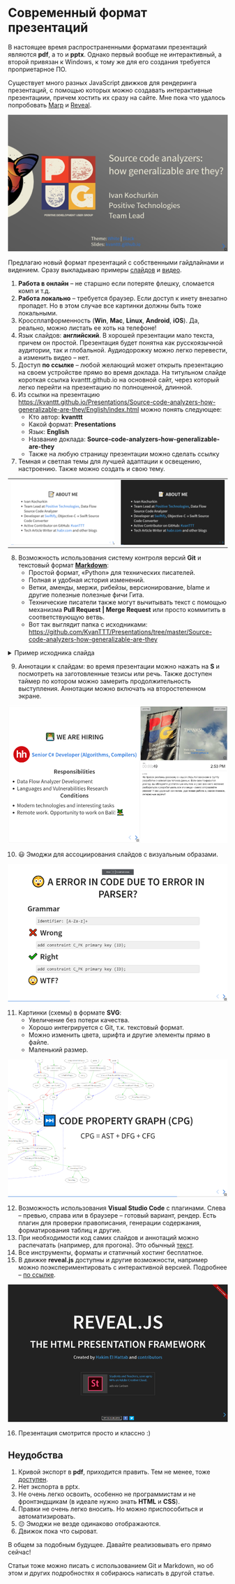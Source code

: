 # Современный формат презентаций

В настоящее время распространенными форматами презентаций являются **pdf**, а
то и **pptx**. Однако первый вообще не интерактивный, а второй привязан к
Windows, к тому же для его создания требуется проприетарное ПО.

Существует много разных JavaScript движков для рендеринга презентаций,
с помощью которых можно создавать интерактивные презентациии, причем хостить их
сразу на сайте. Мне пока что удалось попробовать [Marp](https://yhatt.github.io/marp/)
и [Reveal](https://revealjs.com/).

![Title](Title.jpg)

Предлагаю новый формат презентаций с собственными гайдлайнами и видением.
Сразу выкладываю примеры [слайдов](https://kvanttt.github.io/Presentations/Source-code-analyzers-how-generalizable-are-they/English/index.html#/) и [видео](https://www.youtube.com/watch?v=SSaymBqOwWs).

<cut>

1. **Работа в онлайн** – не старшно если потеряте флешку, сломается комп и т.д.
2. **Работа локально** – требуется браузер. Если доступ к инету внезапно пропадет.
   Но в этом случае все картинки должны быть тоже локальными.
3. Кроссплатформенность (**Win**, **Mac**, **Linux**, **Android**, **iOS**).
   Да, реально, можно листать ее хоть на телефоне!
4. Язык слайдов: **английский**. В хорошей презентации мало текста, причем он простой.
   Презентация будет понятна как русскоязычной аудитории, так и глобальной.
   Аудиодорожку можно легко перевести, а изменить видео – нет.
5. Доступ **по ссылке** – любой желающий может открыть презентацию на своем устройстве
   прямо во время доклада. На титульном слайде короткая ссылка kvanttt.github.io
   на основной сайт, через который легко перейти на презентацию по полноценной, длинной.
6. Из ссылки на презентацию https://kvanttt.github.io/Presentations/Source-code-analyzers-how-generalizable-are-they/English/index.html можно понять следующее:
    * Кто автор: **kvanttt**
    * Какой формат: **Presentations**
    * Язык: **English**
    * Название доклада: **Source-code-analyzers-how-generalizable-are-they**
    * Также на любую страницу презентации можно сделать ссылку
7. Темная и светлая темы для лучшей адаптации к освещению, настроению.
   Также можно создать и свою тему.

<table>
  <tr>
    <td>
      <img src="White-Theme.png">
    </td>
    <td>
      <img src="Black-Theme.png">
    </td>
  </tr>
</table>

8. Возможность использования систему контроля версий **Git** и текстовый формат
   [**Markdown**](https://ru.wikipedia.org/wiki/Markdown):
    * Простой формат, «Python» для технических писателей.
    * Полная и удобная история изменений.
    * Ветки, аменды, мержи, рибейзы, версионирование, blame и другие полезные
      полезные фичи Гита.
    * Технические писатели также могут вычитывать текст с помощью механизма
      **Pull Request | Merge Request** или просто коммитить в соответствующую ветвь.
    * Вот так выглядит папка с исходниками: https://github.com/KvanTTT/Presentations/tree/master/Source-code-analyzers-how-generalizable-are-they

<details>

<summary>Пример исходника слайда</summary>

```markdown
<!-- .slide: style="text-align: left;" -->

# 🕵️ Text fingerprinting with zero-length characters

Be c​aref​ul wh​at yo​u copy

<span class="fragment">🕵️ [https://diffchecker.com](https://www.diffchecker.com/M2PvqSXw)</span>

<span class="fragment">
Be c•aref•ul wh•at yo•u copy•
</span>

<aside class="fragment" align="middle">Detail: [habr.com](https://habr.com/post/352950/) | [Medium](https://medium.com/@umpox/be-careful-what-you-copy-invisibly-inserting-usernames-into-text-with-zero-width-characters-18b4e6f17b66)
</span>

<br>

<aside class="notes">
Есть и другая похожая забавная история с символами, но только уже нулевой длины.
Например, в эту строку я вставил 5 таких символов. Не верите? Можете сами
в этом убедиться с помощью сервиса <https://www.diffchecker.com>.
Эти символы можно использовать как уникальные "отпечатки" текста для
идентификации пользователей. С помощью этого способа, например, можно поиграть в
разведчика: в копируемое сообщение закодировать имя пользователя и понять,
кто сливает какую-то конфиденциальную инфу :)

Подробнее о разведовательной деятельности таким способом вы можете почитать на
хабре и медиуме.
</aside>

---
```

</details>

9. Аннотации к слайдам: во время презентации можно нажать на **S** и посмотреть на
   заготовленные тезисы или речь. Также доступен таймер по котором можно замерить
   продолжительность выступления. Аннотации можно включать на второстепенном экране.

![Slide Notes.png](Slide-Notes.png)

10. 😃 Эмоджи для ассоциирования слайдов с визуальным образами.

![Emoji](Emoji.png)

11. Картинки (схемы) в формате **SVG**:
    * Увеличение без потери качества.
    * Хорошо интегрируется с Git, т.к. текстовый формат.
    * Можно изменить цвета, шрифта и другие элементы прямо в файле.
    * Маленький размер.

![Svg](Svg.png)

12. Возможность использования **Visual Studio Code** с плагинами. Слева – превью,
    справа или в браузере – готовый вариант, рендер. Есть плагин для проверки
    правописания, генерации содержания, форматирования таблиц и другие.
13. При необходимости код самих слайдов и аннотаций можно распечатать (например,
    для прогона). Это обычный [текст](https://raw.githubusercontent.com/KvanTTT/Presentations/master/Source-code-analyzers-how-generalizable-are-they/English.md).
14. Все инструменты, форматы и статичный хостинг бесплатное.
15. В движке **reveal.js** доступны и другие возможности, например можно
    поэкспериментировать с интерактивной версией. Подробнее – [по ссылке](https://revealjs.com/).

![REVEAL.JS](RevealJs.png)

16. Презентация смотрится просто и классно :)

## Неудобства

1. Кривой экспорт в **pdf**, приходится править. Тем не менее, тоже [доступен‌](https://speakerdeck.com/pdugslides/mozhno-li-obobshchit-analizator-iskhodnykh-kodov).
2. Нет экспорта в pptx.
3. Не очень легко освоить, особенно не программистам и не фронтэндщикам
   (в идеале нужно знать **HTML** и **CSS**).
4. Правки не очень легко вносить. Но можно приспособиться и автоматизировать.
5. 😔 Эмоджи не везде одинаково отображаются.
6. Движок пока что сыроват.

В общем за подобным будущее. Давайте реализовывать его прямо сейчас!

Статьи тоже можно писать с использованием Git и Markdown, но об этом и других
подробностях я собираюсь написать в другой статье.